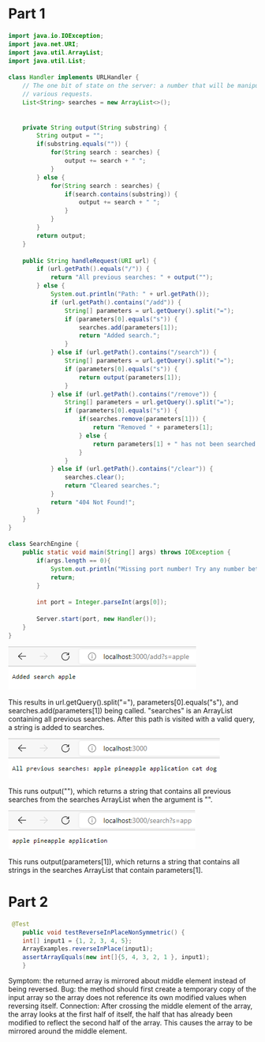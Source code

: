 # Part 1
```java
import java.io.IOException;
import java.net.URI;
import java.util.ArrayList;
import java.util.List;

class Handler implements URLHandler {
    // The one bit of state on the server: a number that will be manipulated by
    // various requests.
    List<String> searches = new ArrayList<>();
    

    private String output(String substring) {
        String output = "";
        if(substring.equals("")) {
            for(String search : searches) {
                output += search + " ";
            }
        } else {
            for(String search : searches) {
                if(search.contains(substring)) {
                    output += search + " ";
                }
            }
        }
        return output;
    }

    public String handleRequest(URI url) {
        if (url.getPath().equals("/")) {
            return "All previous searches: " + output("");
        } else {
            System.out.println("Path: " + url.getPath());
            if (url.getPath().contains("/add")) {
                String[] parameters = url.getQuery().split("=");
                if (parameters[0].equals("s")) {
                    searches.add(parameters[1]);
                    return "Added search.";
                }
            } else if (url.getPath().contains("/search")) {
                String[] parameters = url.getQuery().split("=");
                if (parameters[0].equals("s")) {
                    return output(parameters[1]);
                }
            } else if (url.getPath().contains("/remove")) {
                String[] parameters = url.getQuery().split("=");
                if (parameters[0].equals("s")) {
                    if(searches.remove(parameters[1])) {
                        return "Removed " + parameters[1];
                    } else {
                        return parameters[1] + " has not been searched.";
                    }
                }
            } else if (url.getPath().contains("/clear")) {
                searches.clear();
                return "Cleared searches.";
            }
            return "404 Not Found!";
        } 
    }
}

class SearchEngine {
    public static void main(String[] args) throws IOException {
        if(args.length == 0){
            System.out.println("Missing port number! Try any number between 1024 to 49151");
            return;
        }

        int port = Integer.parseInt(args[0]);

        Server.start(port, new Handler());
    }
}
```

![apple](images/appleQuery.png)

This results in url.getQuery().split("="), parameters[0].equals("s"), and searches.add(parameters[1]) being called. "searches" is an ArrayList containing all previous searches.
After this path is visited with a valid query, a string is added to searches.

![allSearches](images/allSearches.png)

This runs output(""), which returns a string that contains all previous searches from the searches ArrayList when the argument is "".

![appSearch](images/appSearch.png)

This runs output(parameters[1]), which returns a string that contains all strings in the searches ArrayList that contain parameters[1].

# Part 2

```java
 @Test 
	public void testReverseInPlaceNonSymmetric() {
    int[] input1 = {1, 2, 3, 4, 5};
    ArrayExamples.reverseInPlace(input1);
    assertArrayEquals(new int[]{5, 4, 3, 2, 1 }, input1);
	}
  ```
  
  Symptom: the returned array is mirrored about middle element instead of being reversed.
  Bug: the method should first create a temporary copy of the input array so the array does not reference its own modified values when reversing itself. 
  Connection: After crossing the middle element of the array, the array looks at the first half of itself, the half that has already been modified to reflect the second half of the array. This causes the array to be mirrored around the middle element.
